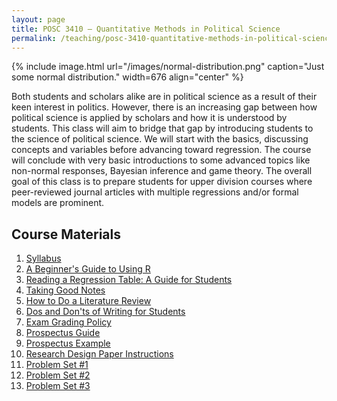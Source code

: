```yaml
---
layout: page
title: POSC 3410 – Quantitative Methods in Political Science
permalink: /teaching/posc-3410-quantitative-methods-in-political-science/
---
```


{% include image.html url="/images/normal-distribution.png" caption="Just some normal distribution." width=676 align="center" %}

Both students and scholars alike are in political science as a result of their keen interest in politics. However, there is an increasing gap between how political science is applied by scholars and how it is understood by students. This class will aim to bridge that gap by introducing students to the science of political science. We will start with the basics, discussing concepts and variables before advancing toward regression. The course will conclude with very basic introductions to some advanced topics like non-normal responses, Bayesian inference and game theory. The overall goal of this class is to prepare students for upper division courses where peer-reviewed journal articles with multiple regressions and/or formal models are prominent.

## Course Materials

1. [Syllabus](https://www.dropbox.com/s/6to3yth5lar5sh1/posc3410-fall2015-syllabus.pdf?dl=0)
2. [A Beginner's Guide to Using R](http://svmiller.com/teaching/posc-3410-quantitative-methods-in-political-science/a-beginners-guide-to-using-r/)
3. [Reading a Regression Table: A Guide for Students](/blog/2014/08/reading-a-regression-table-a-guide-for-students/)
4. [Taking Good Notes](/blog/2014/09/taking-good-notes/)
5. [How to Do a Literature Review](/blog/2014/11/how-to-do-a-literature-review/)
6. [Dos and Don'ts of Writing for Students](/blog/2015/06/dos-and-donts-of-writing-for-students/)
7. [Exam Grading Policy](https://www.dropbox.com/s/apihjs7di81aqcv/svm-exam-grading-policy.pdf?dl=0)
8. [Prospectus Guide](https://www.dropbox.com/s/i2vzzg0vmy6ppw4/posc3410-prospectus-guide.pdf)
9. [Prospectus Example](https://www.dropbox.com/s/swrs77jawpxpec8/posc3410-prospectus-example.pdf?dl=0)
10. [Research Design Paper Instructions](https://www.dropbox.com/s/qhv4d4pjsk2rxgt/posc3410-research-design-paper-instructions.pdf?dl=0)
11. [Problem Set #1](https://www.dropbox.com/s/e8fet2519zuupcm/posc3410-hw1.pdf)
12. [Problem Set #2](https://www.dropbox.com/s/rhvcn7w21xs2b7f/posc3410-hw2.pdf)
13. [Problem Set #3](https://www.dropbox.com/s/bvu3wu457ueuyqx/posc3410-hw3.pdf)

